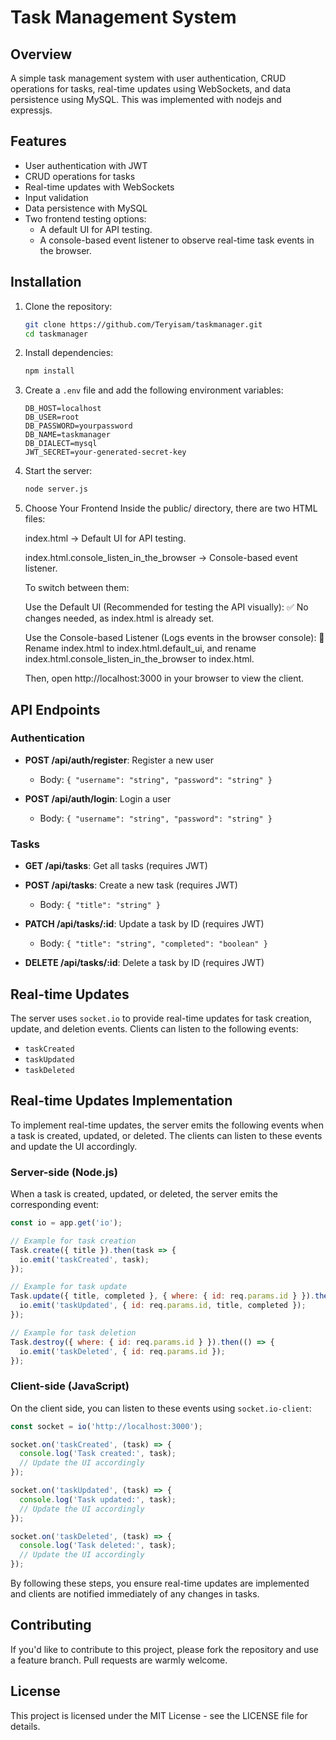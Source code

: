 # Task Management System

## Overview
A simple task management system with user authentication, CRUD operations for tasks, real-time updates using WebSockets, and data persistence using MySQL. This was implemented with nodejs and expressjs.

## Features
- User authentication with JWT
- CRUD operations for tasks
- Real-time updates with WebSockets
- Input validation
- Data persistence with MySQL
- Two frontend testing options:
   - A default UI for API testing.
   - A console-based event listener to observe real-time task events in the browser.

## Installation

1. Clone the repository:
   ```bash
   git clone https://github.com/Teryisam/taskmanager.git
   cd taskmanager
   ```

2. Install dependencies:
   ```bash
   npm install
   ```

3. Create a `.env` file and add the following environment variables:
   ```env
   DB_HOST=localhost
   DB_USER=root
   DB_PASSWORD=yourpassword
   DB_NAME=taskmanager
   DB_DIALECT=mysql
   JWT_SECRET=your-generated-secret-key
   ```

4. Start the server:
   ```bash
   node server.js
   ```

5. Choose Your Frontend
   Inside the public/ directory, there are two HTML files:
   
   index.html → Default UI for API testing.
   
   index.html.console_listen_in_the_browser → Console-based event listener.
   
   To switch between them:
   
   Use the Default UI (Recommended for testing the API visually):
   ✅ No changes needed, as index.html is already set.
   
   Use the Console-based Listener (Logs events in the browser console):
   🔄 Rename index.html to index.html.default_ui, and rename index.html.console_listen_in_the_browser to index.html.
   
   Then, open http://localhost:3000 in your browser to view the client.

## API Endpoints

### Authentication

- **POST /api/auth/register**: Register a new user
  - Body: `{ "username": "string", "password": "string" }`

- **POST /api/auth/login**: Login a user
  - Body: `{ "username": "string", "password": "string" }`

### Tasks

- **GET /api/tasks**: Get all tasks (requires JWT)

- **POST /api/tasks**: Create a new task (requires JWT)
  - Body: `{ "title": "string" }`

- **PATCH /api/tasks/:id**: Update a task by ID (requires JWT)
  - Body: `{ "title": "string", "completed": "boolean" }`

- **DELETE /api/tasks/:id**: Delete a task by ID (requires JWT)

## Real-time Updates

The server uses `socket.io` to provide real-time updates for task creation, update, and deletion events. Clients can listen to the following events:

- `taskCreated`
- `taskUpdated`
- `taskDeleted`

## Real-time Updates Implementation

To implement real-time updates, the server emits the following events when a task is created, updated, or deleted. The clients can listen to these events and update the UI accordingly.

### Server-side (Node.js)

When a task is created, updated, or deleted, the server emits the corresponding event:

```javascript
const io = app.get('io');

// Example for task creation
Task.create({ title }).then(task => {
  io.emit('taskCreated', task);
});

// Example for task update
Task.update({ title, completed }, { where: { id: req.params.id } }).then(() => {
  io.emit('taskUpdated', { id: req.params.id, title, completed });
});

// Example for task deletion
Task.destroy({ where: { id: req.params.id } }).then(() => {
  io.emit('taskDeleted', { id: req.params.id });
});
```

### Client-side (JavaScript)

On the client side, you can listen to these events using `socket.io-client`:

```javascript
const socket = io('http://localhost:3000');

socket.on('taskCreated', (task) => {
  console.log('Task created:', task);
  // Update the UI accordingly
});

socket.on('taskUpdated', (task) => {
  console.log('Task updated:', task);
  // Update the UI accordingly
});

socket.on('taskDeleted', (task) => {
  console.log('Task deleted:', task);
  // Update the UI accordingly
});
```

By following these steps, you ensure real-time updates are implemented and clients are notified immediately of any changes in tasks.

## Contributing

If you'd like to contribute to this project, please fork the repository and use a feature branch. Pull requests are warmly welcome.

## License

This project is licensed under the MIT License - see the LICENSE file for details.
